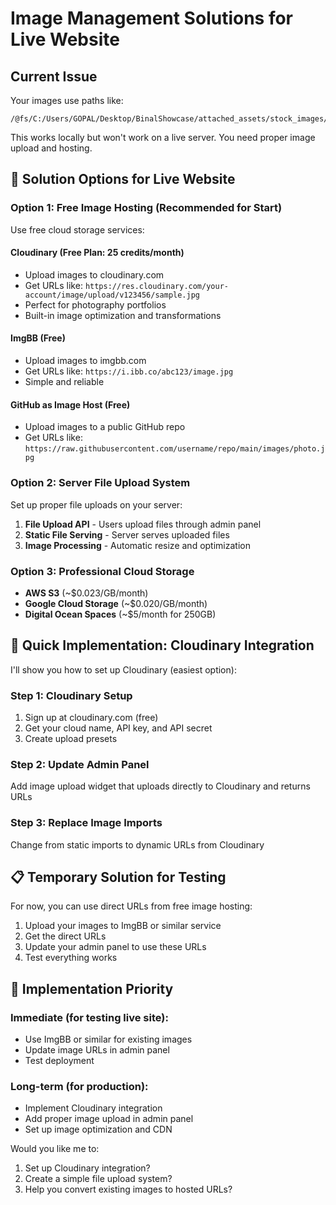 # Image Management Solutions for Live Website

## Current Issue
Your images use paths like:
```
/@fs/C:/Users/GOPAL/Desktop/BinalShowcase/attached_assets/stock_images/elegant_wedding_phot_e91b357a.jpg
```

This works locally but won't work on a live server. You need proper image upload and hosting.

## 🎯 Solution Options for Live Website

### Option 1: Free Image Hosting (Recommended for Start)
Use free cloud storage services:

#### **Cloudinary (Free Plan: 25 credits/month)**
- Upload images to cloudinary.com
- Get URLs like: `https://res.cloudinary.com/your-account/image/upload/v123456/sample.jpg`
- Perfect for photography portfolios
- Built-in image optimization and transformations

#### **ImgBB (Free)**
- Upload images to imgbb.com
- Get URLs like: `https://i.ibb.co/abc123/image.jpg`
- Simple and reliable

#### **GitHub as Image Host (Free)**
- Upload images to a public GitHub repo
- Get URLs like: `https://raw.githubusercontent.com/username/repo/main/images/photo.jpg`

### Option 2: Server File Upload System
Set up proper file uploads on your server:

1. **File Upload API** - Users upload files through admin panel
2. **Static File Serving** - Server serves uploaded files
3. **Image Processing** - Automatic resize and optimization

### Option 3: Professional Cloud Storage
- **AWS S3** (~$0.023/GB/month)
- **Google Cloud Storage** (~$0.020/GB/month)
- **Digital Ocean Spaces** (~$5/month for 250GB)

## 🚀 Quick Implementation: Cloudinary Integration

I'll show you how to set up Cloudinary (easiest option):

### Step 1: Cloudinary Setup
1. Sign up at cloudinary.com (free)
2. Get your cloud name, API key, and API secret
3. Create upload presets

### Step 2: Update Admin Panel
Add image upload widget that uploads directly to Cloudinary and returns URLs

### Step 3: Replace Image Imports
Change from static imports to dynamic URLs from Cloudinary

## 📋 Temporary Solution for Testing
For now, you can use direct URLs from free image hosting:

1. Upload your images to ImgBB or similar service
2. Get the direct URLs
3. Update your admin panel to use these URLs
4. Test everything works

## 🔧 Implementation Priority

### Immediate (for testing live site):
- Use ImgBB or similar for existing images
- Update image URLs in admin panel
- Test deployment

### Long-term (for production):
- Implement Cloudinary integration
- Add proper image upload in admin panel
- Set up image optimization and CDN

Would you like me to:
1. Set up Cloudinary integration?
2. Create a simple file upload system?
3. Help you convert existing images to hosted URLs?